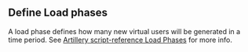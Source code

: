 ## Define Load phases
A load phase defines how many new virtual users will be generated in a time period. 
See [Artillery script-reference Load Phases](https://artillery.io/docs/script-reference/#load-phases) for more info.